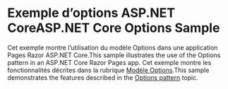 # <a name="aspnet-core-options-sample"></a><span data-ttu-id="0301a-101">Exemple d’options ASP.NET Core</span><span class="sxs-lookup"><span data-stu-id="0301a-101">ASP.NET Core Options Sample</span></span>

<span data-ttu-id="0301a-102">Cet exemple montre l’utilisation du modèle Options dans une application Pages Razor ASP.NET Core.</span><span class="sxs-lookup"><span data-stu-id="0301a-102">This sample illustrates the use of the Options pattern in an ASP.NET Core Razor Pages app.</span></span> <span data-ttu-id="0301a-103">Cet exemple montre les fonctionnalités décrites dans la rubrique [Modèle Options](https://docs.microsoft.com/aspnet/core/fundamentals/configuration/options).</span><span class="sxs-lookup"><span data-stu-id="0301a-103">This sample demonstrates the features described in the [Options pattern](https://docs.microsoft.com/aspnet/core/fundamentals/configuration/options) topic.</span></span>
